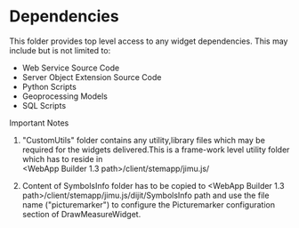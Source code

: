 # Dependencies #
This folder provides top level access to any widget dependencies. This may include but is not limited to:

- Web Service Source Code
- Server Object Extension Source Code
- Python Scripts
- Geoprocessing Models
- SQL Scripts

Important Notes

1. "CustomUtils" folder contains any utility,library files which may be required for the widgets delivered.This is a frame-work level utility folder which has to reside in   
   <WebApp Builder 1.3 path>/client/stemapp/jimu.js/ 

2. Content of SymbolsInfo folder has to be copied to  <WebApp Builder 1.3 path>/client/stemapp/jimu.js/dijit/SymbolsInfo path and use the file name ("picturemarker") to configure
   the Picturemarker configuration section of DrawMeasureWidget.